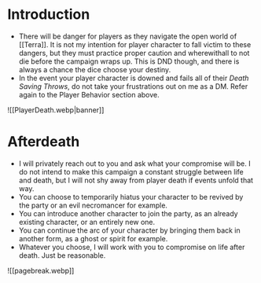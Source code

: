 # Introduction
- There will be danger for players as they navigate the open world of [[Terra]]. It is not my intention for player character to fall victim to these dangers, but they must practice proper caution and wherewithall to not die before the campaign wraps up. This is DND though, and there is always a chance the dice choose your destiny.
- In the event your player character is downed and fails all of their *Death Saving Throws*, do not take your frustrations out on me as a DM. Refer again to the Player Behavior section above.

![[PlayerDeath.webp|banner]]
# Afterdeath
- I will privately reach out to you and ask what your compromise will be. I do not intend to make this campaign a constant struggle between life and death, but I will not shy away from player death if events unfold that way.
- You can choose to temporarily hiatus your character to be revived by the party or an evil necromancer for example.
- You can introduce another character to join the party, as an already existing character, or an entirely new one.
- You can continue the arc of your character by bringing them back in another form, as a ghost or spirit for example.
- Whatever you choose, I will work with you to compromise on life after death. Just be reasonable.

![[pagebreak.webp]]